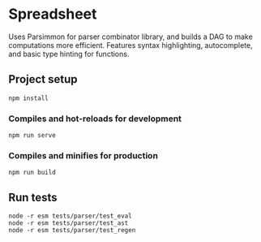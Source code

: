 # Spreadsheet

Uses Parsimmon for parser combinator library, and builds a DAG to make computations more efficient.
Features syntax highlighting, autocomplete, and basic type hinting for functions.

## Project setup

```
npm install
```

### Compiles and hot-reloads for development

```
npm run serve
```

### Compiles and minifies for production

```
npm run build
```

## Run tests

```
node -r esm tests/parser/test_eval
node -r esm tests/parser/test_ast
node -r esm tests/parser/test_regen
```
